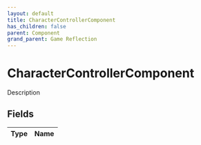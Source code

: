 ```yaml
---
layout: default
title: CharacterControllerComponent
has_children: false
parent: Component
grand_parent: Game Reflection
---
```

# CharacterControllerComponent
Description 

## Fields

| Type | Name |
|:----------|:--------------|

